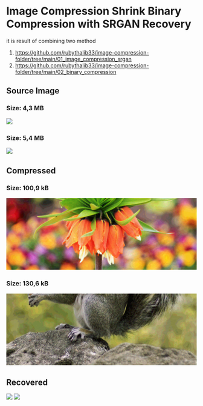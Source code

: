 # Image Compression Shrink Binary Compression with SRGAN Recovery
it is result of combining two method
1. https://github.com/rubythalib33/image-compression-folder/tree/main/01_image_compression_srgan
2. https://github.com/rubythalib33/image-compression-folder/tree/main/02_binary_compression

## Source Image
### Size: 4,3 MB
![](asset/HR_images/0803x4.png)

### Size: 5,4 MB 
![](asset/HR_images/0810x4.png)

## Compressed
### Size: 100,9 kB
![](asset/Compressed/result.png)

### Size: 130,6 kB
![](asset/Compressed/result2.png)

## Recovered
![](asset/Restored/result.png)
![](asset/Restored/result2.png)